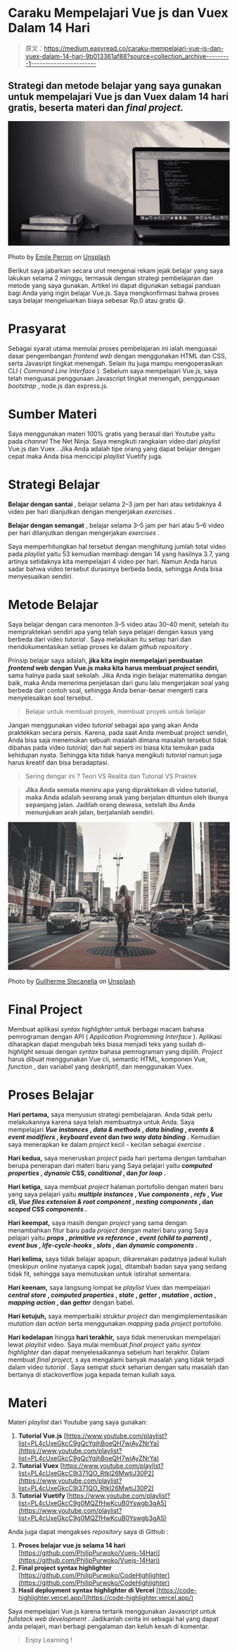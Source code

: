 # Caraku Mempelajari Vue js dan Vuex Dalam 14 Hari

> 原文：<https://medium.easyread.co/caraku-mempelajari-vue-js-dan-vuex-dalam-14-hari-9b013361af88?source=collection_archive---------1----------------------->

## Strategi dan metode belajar yang saya gunakan untuk mempelajari Vue js dan Vuex dalam 14 hari gratis, beserta materi dan *final project.*

![](img/557857d413e7be5a1ba3380a49df0989.png)

Photo by [Emile Perron](https://unsplash.com/@emilep?utm_source=medium&utm_medium=referral) on [Unsplash](https://unsplash.com?utm_source=medium&utm_medium=referral)

Berikut saya jabarkan secara urut mengenai rekam jejak belajar yang saya lakukan selama 2 minggu, termasuk dengan strategi pembelajaran dan metode yang saya gunakan. Artikel ini dapat digunakan sebagai panduan bagi Anda yang ingin belajar Vue.js. Saya mengkonfirmasi bahwa proses saya belajar mengeluarkan biaya sebesar Rp.0 atau gratis 😃.

# Prasyarat

Sebagai syarat utama memulai proses pembelajaran ini ialah menguasai dasar pengembangan *frontend web* dengan menggunakan HTML dan CSS, serta Javasript tingkat menengah. Selain itu juga mampu mengoperasikan CLI ( *Command Line Interface* ). Sebelum saya mempelajari Vue.js, saya telah menguasai penggunaan Javascript tingkat menengah, penggunaan *bootstrap* , node.js dan express.js.

# Sumber Materi

Saya menggunakan materi 100% gratis yang berasal dari Youtube yaitu pada *channel* The Net Ninja. Saya mengikuti rangkaian video dari *playlist* Vue.js dan Vuex . Jika Anda adalah tipe orang yang dapat belajar dengan cepat maka Anda bisa mencicipi *playlist* Vuetify juga.

# Strategi Belajar

**Belajar dengan santai** , belajar selama 2–3 jam per hari atau setidaknya 4 video per hari dianjutkan dengan mengerjakan *exercises* .

**Belajar dengan semangat** , belajar selama 3–5 jam per hari atau 5–6 video per hari dilanjutkan dengan mengerjakan *exercises* .

Saya memperhitungkan hal tersebut dengan menghitung jumlah total video pada *playlist* yaitu 53 kemudian membagi dengan 14 yang hasilnya 3.7, yang artinya setidaknya kita mempelajari 4 video per hari. Namun Anda harus sadar bahwa video tersebut durasinya berbeda beda, sehingga Anda bisa menyesuaikan sendiri.

# Metode Belajar

Saya belajar dengan cara menonton 3–5 video atau 30–40 menit, setelah itu mempraktekan sendiri apa yang telah saya pelajari dengan kasus yang berbeda dari video *tutorial* . Saya melakukan itu setiap hari dan mendokumentasikan setiap proses ke dalam *github repository* .

Prinsip belajar saya adalah, **jika kita ingin mempelajari pembuatan *frontend* web dengan Vue.js maka kita harus membuat *project* sendiri,** sama halnya pada saat sekolah. Jika Anda ingin belajar matematika dengan baik, maka Anda menerima penjelasan dari guru lalu mengerjakan soal yang berbeda dari contoh soal, sehingga Anda benar-benar mengerti cara menyelesaikan soal tersebut.

> Belajar untuk membuat proyek, membuat proyek untuk belajar

Jangan menggunakan video *tutorial* sebagai apa yang akan Anda praktekkan secara persis. Karena, pada saat Anda membuat project sendiri, Anda bisa saja menemukan sebuah masalah dimana masalah tersebut tidak dibahas pada video *tutorial,* dan hal seperti ini biasa kita temukan pada kehidupan nyata. Sehingga kita tidak hanya mengikuti *tutorial* namun juga harus kreatif dan bisa beradaptasi.

> Sering dengar ini ? Teori VS Realita dan Tutorial VS Praktek

> **Jika Anda semata meniru apa yang dipraktekan di video tutorial, maka Anda adalah seorang anak yang berjalan dituntun oleh ibunya sepanjang jalan. Jadilah orang dewasa, setelah ibu Anda menunjukan arah jalan, berjalanlah sendiri.**

![](img/5e9cb5f29f7463ff12131cbe9bff285b.png)

Photo by [Guilherme Stecanella](https://unsplash.com/@guilhermestecanella?utm_source=medium&utm_medium=referral) on [Unsplash](https://unsplash.com?utm_source=medium&utm_medium=referral)

# Final Project

Membuat aplikasi *syntax highlighter* untuk berbagai macam bahasa pemrograman dengan API ( *Application Programming Interface* ). Aplikasi diharapkan dapat mengubah teks biasa menjadi teks yang sudah di- *highlight* sesuai dengan *syntax* bahasa pemrograman yang dipilih. *Project* harus dibuat menggunakan Vue cli, semantic HTML, komponen Vue, *function* , dan variabel yang deskriptif, dan menggunakan Vuex.

# Proses Belajar

**Hari pertama,** saya menyusun strategi pembelajaran. Anda tidak perlu melakukannya karena saya telah membuatnya untuk Anda. Saya mempelajari ***Vue instances* , *data & methods* , *data binding* , *events & event modifiers* , *keyboard event* dan *two way data binding* .** Kemudian saya menerapkan ke dalam *project* kecil - kecilan sebagai *exercise* .

**Hari kedua,** saya meneruskan *project* pada hari pertama dengan tambahan berupa penerapan dari materi baru yang Saya pelajari yaitu ***computed properties* , *dynamic* CSS, *conditional* , dan *for loop* .**

**Hari ketiga,** saya membuat *project* halaman portofolio dengan materi baru yang saya pelajari yaitu ***multiple instances* , *Vue components* , *refs* , *Vue* cli, *Vue files extension & root component* , *nesting components* , dan *scoped* CSS *components* .**

**Hari keempat,** saya masih dengan *project* yang sama dengan menambahkan fitur baru pada *project* dengan materi baru yang Saya pelajari yaitu ***props* , *primitive vs reference* , *event (child to parrent)* , *event bus* , *life-cycle-hooks* , *slots* , dan *dynamic components* .**

**Hari kelima,** saya tidak belajar apapun, dikarenakan padatnya jadwal kuliah (meskipun online nyatanya capek juga), ditambah badan saya yang sedang tidak fit, sehingga saya memutuskan untuk istirahat sementara.

**Hari keenam,** saya langsung lompat ke *playlist* Vuex dan mempelajari ***central store* , *computed properties* , *state* , *getter* , *mutation* , *action* , *mapping action* , dan *getter*** dengan babel.

**Hari ketujuh,** saya memperbaiki struktur *project* dan mengimplementasikan *mutation* dan *action* serta menggunakan *mapping* pada *project* portofolio.

**Hari kedelapan** hingga **hari terakhir,** saya tidak meneruskan mempelajari lewat *playlist* video. Saya mulai membuat *final project* yaitu *syntax highlighter* dan dapat menyelesaikannya sebelum hari terakhir. Dalam membuat *final project, s* aya mengalami banyak masalah yang tidak terjadi dalam video *tutorial* . Saya sempat *stuck* seharian dengan satu masalah dan bertanya di stackoverflow juga kepada teman kuliah saya.

# Materi

Materi *playlist* dari Youtube yang saya gunakan:

1.  **Tutorial Vue.js** [https://www.youtube.com/playlist?list=PL4cUxeGkcC9gQcYgjhBoeQH7wiAyZNrYa](https://www.youtube.com/playlist?list=PL4cUxeGkcC9gQcYgjhBoeQH7wiAyZNrYa)
2.  **Tutorial Vuex** [https://www.youtube.com/playlist?list=PL4cUxeGkcC9i371QO_Rtkl26MwtiJ30P2](https://www.youtube.com/playlist?list=PL4cUxeGkcC9i371QO_Rtkl26MwtiJ30P2)
3.  **Tutorial Vuetify** [https://www.youtube.com/playlist?list=PL4cUxeGkcC9g0MQZfHwKcuB0Yswgb3gA5](https://www.youtube.com/playlist?list=PL4cUxeGkcC9g0MQZfHwKcuB0Yswgb3gA5)

Anda juga dapat mengakses *repository* saya di Github :

1.  **Proses belajar vue.js selama 14 hari** [https://github.com/PhilipPurwoko/Vuejs-14Hari](https://github.com/PhilipPurwoko/Vuejs-14Hari)
2.  **Final project syntax highlighter** [https://github.com/PhilipPurwoko/CodeHighlighter](https://github.com/PhilipPurwoko/CodeHighlighter)
3.  **Hasil deployment syntax highlighter di Vercel** [https://code-highlighter.vercel.app/](https://code-highlighter.vercel.app/)

Saya mempelajari Vue.js karena tertarik menggunakan Javascript untuk *fullstack web development* . Jadikanlah cerita ini sebagai hal yang dapat anda pelajari, mari berbagi pengalaman dan keluh kesah di komentar.

> Enjoy Learning !